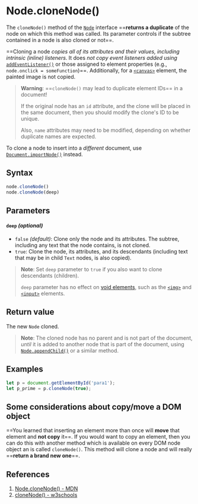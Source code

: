 # Node.cloneNode()

The `cloneNode()` method of the [`Node`](https://developer.mozilla.org/en-US/docs/Web/API/Node) interface ==**returns a duplicate** of the node on which this method was called. Its parameter controls if the subtree contained in a node is also cloned or not==.

==Cloning a node _copies all of its attributes and their values, including intrinsic (inline) listeners_. It does _not copy event listeners added using_ [`addEventListener()`](https://developer.mozilla.org/en-US/docs/Web/API/EventTarget/addEventListener) or those assigned to element properties (e.g., `node.onclick = someFunction`)==. Additionally, for a [`<canvas>`](https://developer.mozilla.org/en-US/docs/Web/HTML/Element/canvas) element, the painted image is not copied.

> **Warning**: ==`cloneNode()` may lead to duplicate element IDs== in a document!
>
> If the original node has an `id` attribute, and the clone will be placed in the same document, then you should modify the clone's ID to be unique.
>
> Also, `name` attributes may need to be modified, depending on whether duplicate names are expected.

To clone a node to insert into a *different* document, use [`Document.importNode()`](https://developer.mozilla.org/en-US/docs/Web/API/Document/importNode) instead.

## Syntax

```js
node.cloneNode()
node.cloneNode(deep)
```

## Parameters

#### `deep` _(optional)_

- `false` _(default)_: Clone only the node and its attributes. The subtree, including any text that the node contains, is not cloned.
- `true`: Clone the node, its attributes, and its descendants (including text that may be in child `Text` nodes, is also copied).

> **Note**: Set `deep` parameter to `true` if you also want to clone descendants (children). 
>
> `deep` parameter has no effect on [void elements](https://developer.mozilla.org/en-US/docs/Glossary/Void_element), such as the [`<img>`](https://developer.mozilla.org/en-US/docs/Web/HTML/Element/img) and [`<input>`](https://developer.mozilla.org/en-US/docs/Web/HTML/Element/input) elements. 

## Return value

The new `Node` cloned. 

> **Note**: The cloned node has no parent and is not part of the document, _until_ it is added to another node that is part of the document, using [`Node.appendChild()`](https://developer.mozilla.org/en-US/docs/Web/API/Node/appendChild) or a similar method.

## Examples

```js
let p = document.getElementById('para1');
let p_prime = p.cloneNode(true);
```

## Some considerations about copy/move a DOM object

==You learned that inserting an element more than once will **move** that element and **not copy** it==. If you would want to copy an element, then you can do this with another method which is available on every DOM node object an is called `cloneNode()`. This method will clone a node and will really ==**return a brand new one**==.

## References

1. [Node.cloneNode() - MDN](https://developer.mozilla.org/en-US/docs/Web/API/Node/cloneNode)
2. [cloneNode() - w3schools](https://www.w3schools.com/Jsref/met_node_clonenode.asp)
